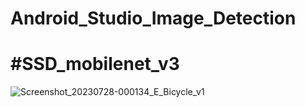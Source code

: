 # Android_Studio_Image_Detection

# #SSD_mobilenet_v3

![Screenshot_20230728-000134_E_Bicycle_v1](https://github.com/AD-Codex/Android_Studio_Image_Detection/assets/126350818/fb5c816c-dc25-457f-be34-dc26f385e116)
